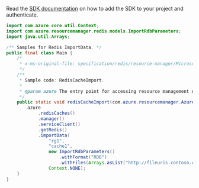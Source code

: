 Read the [SDK documentation](https://github.com/Azure/azure-sdk-for-java/blob/azure-resourcemanager_2.14.0/sdk/resourcemanager/azure-resourcemanager/README.md) on how to add the SDK to your project and authenticate.

```java
import com.azure.core.util.Context;
import com.azure.resourcemanager.redis.models.ImportRdbParameters;
import java.util.Arrays;

/** Samples for Redis ImportData. */
public final class Main {
    /*
     * x-ms-original-file: specification/redis/resource-manager/Microsoft.Cache/stable/2021-06-01/examples/RedisCacheImport.json
     */
    /**
     * Sample code: RedisCacheImport.
     *
     * @param azure The entry point for accessing resource management APIs in Azure.
     */
    public static void redisCacheImport(com.azure.resourcemanager.AzureResourceManager azure) {
        azure
            .redisCaches()
            .manager()
            .serviceClient()
            .getRedis()
            .importData(
                "rg1",
                "cache1",
                new ImportRdbParameters()
                    .withFormat("RDB")
                    .withFiles(Arrays.asList("http://fileuris.contoso.com/pathtofile1")),
                Context.NONE);
    }
}
```

